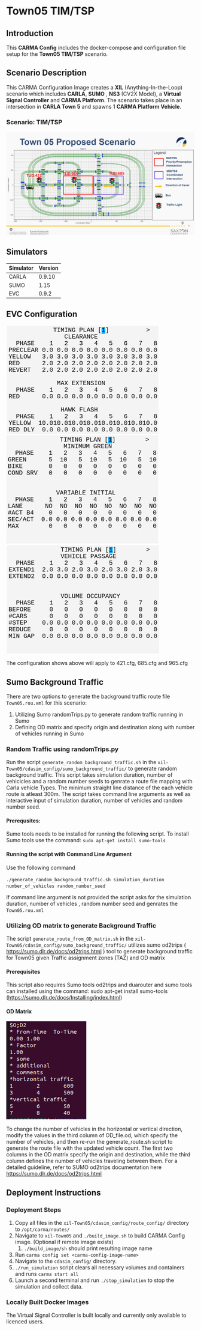 # Town05 TIM/TSP

## Introduction

This **CARMA Config** includes the docker-compose and configuration file setup for the **Town05 TIM/TSP** scenario.

## Scenario Description

This CARMA Configuration Image creates a **XIL** (Anything-In-the-Loop) scenario which includes **CARLA**, **SUMO** , **NS3** (CV2X Model), a **Virtual Signal Controller** and **CARMA Platform**.  The scenario takes place in an intersection in **CARLA Town 5** and spawns 1 **CARMA Platform Vehicle**. 

### Scenario: TIM/TSP
![Alt text](docs/Town05.png)
## Simulators

| Simulator      | Version |
| ----------- | ----------- |
| CARLA      | 0.9.10       |
| SUMO      | 1.15       |
| EVC       | 0.9.2 |

## EVC Configuration

![Alt text](docs/clearance.png)
![Alt text](docs/minGreen.png)
![Alt text](docs/passage.png)

The configuration shows above will apply to 421.cfg, 685.cfg and 965.cfg

## Sumo Background Traffic
There are two options to generate the background traffic route file `Town05.rou.xml`  for this scenario:
1. Utilizing Sumo randomTrips.py to generate random traffic running in Sumo
2. Defining OD matrix and specify origin and destination along with number of vehicles running in Sumo

### Random Traffic using randomTrips.py
Run the script `generate_random_background_traffic.sh` in the `xil-Town05/cdasim_config/sumo_background_traffic/` to generate random background traffic. This script takes simulation duration, number of vehicicles and a random number seeds to genrate a route file mapping with Carla vehicle Types. The minimum straight line distance of the each vehicle route is atleast 300m. The script takes command line arguments as well as interactive input of simulation duration, number of vehicles and random number seed.

#### Prerequsites:
Sumo tools needs to be installed for running the following script. To install Sumo tools use the command:
`sudo apt-get install sumo-tools ` 

#### Running the script with Command Line Argument
Use the following command 

`./generate_random_background_traffic.sh simulation_duration number_of_vehicles random_number_seed` 

If command line argument is not provided the script asks for the simulation duration, number of vehicles , random number seed and genrates the `Town05.rou.xml` 

### Utilizing OD matrix to generate Background Traffic
The script `generate_route_from_OD_matrix.sh` in the `xil-Town05/cdasim_config/sumo_background_traffic/`  utilizes sumo od2trips ( https://sumo.dlr.de/docs/od2trips.html ) tool to generate background traffic for Town05 given Traffic assignment zones (TAZ) and OD matrix
#### Prerequisites
This script also requires Sumo tools od2trips and duarouter and sumo tools can installed  using the command:  sudo apt-get install sumo-tools (https://sumo.dlr.de/docs/Installing/index.html)
#### OD Matrix
![Alt text](docs/OD.png)

To change the number of vehicles in the horizontal or vertical direction, modify the values in the third column of OD_file.od, which specify the number of vehicles, and then re-run the generate_route.sh script to generate the route file with the updated vehicle count. The first two columns in the OD matrix specify the origin and destination, while the third column defines the number of vehicles traveling between them. For a detailed guideline, refer to SUMO od2trips documentation here  https://sumo.dlr.de/docs/od2trips.html

## Deployment Instructions
### Deployment Steps
1) Copy all files in the `xil-Town05/cdasim_config/route_config/` directory to `/opt/carma/routes/`
2) Navigate to `xil-Town05` and `./build_image.sh` to build CARMA Config image. (Optional if remote image exists)
   1) `./build_image/sh` should print resulting image name
3) Run `carma config set <carma-config-image-name>`
4) Navigate to the `cdasim_config/` directory.
5) `./run_simulation` script clears all necessary volumes and containers and runs `carma start all`
6) Launch a second terminal and run `./stop_simulation` to stop the simulation and collect data.
### Locally Built Docker Images
The Virtual Signal Controller is built locally and currently only available to licenced users.
